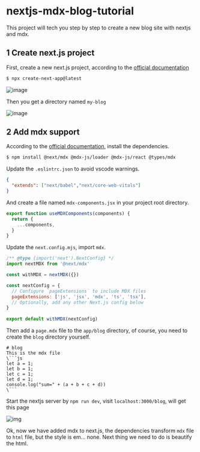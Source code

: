 # nextjs-mdx-blog-tutorial
This project will tech you step by step to create a new blog site with nextjs and mdx.

## 1 Create next.js project
First, create a new next.js project, according to the [official documentation](https://nextjs.org/docs/getting-started/installation)
```bash
$ npx create-next-app@latest
```
![image](https://i.imgur.com/wZkf5nP.png)

Then you get a directory named `my-blog`

![image](https://i.imgur.com/gWf0h4E.png)

## 2 Add mdx support
According to the [official documentation](https://nextjs.org/docs/app/building-your-application/configuring/mdx), install the dependencies.
```bash
$ npm install @next/mdx @mdx-js/loader @mdx-js/react @types/mdx
```

Update the `.eslintrc.json` to avoid vscode warnings.
```json:.eslintrc.json
{
  "extends": ["next/babel","next/core-web-vitals"]
}
```
And create a file named `mdx-components.jsx` in your project root directory.
```jsx:mdx-components.jsx 
export function useMDXComponents(components) {
  return {
    ...components,
  }
}
```
Update the `next.config.mjs`, import `mdx`.
```js:next.config.mjs
/** @type {import('next').NextConfig} */
import nextMDX from '@next/mdx'

const withMDX = nextMDX({})

const nextConfig = {
  // Configure `pageExtensions` to include MDX files
  pageExtensions: ['js', 'jsx', 'mdx', 'ts', 'tsx'],
  // Optionally, add any other Next.js config below
}
 
export default withMDX(nextConfig)
```
Then add a `page.mdx` file to the `app/blog` directory, of course, you need to create the `blog` directory yourself.
```mdx:page.mdx
# blog
This is the mdx file
\```js
let a = 1;
let b = 1;
let c = 1;
let d = 1;
console.log("sum=" + (a + b + c + d))
\```
```
Start the nextjs server by `npm run dev`, visit `localhost:3000/blog`, will get this page

![img](https://i.imgur.com/Q8XB0d6.png)

Ok, now we have added mdx to next.js, the dependencies transform `mdx` file to `html` file, but the style is em... none. Next thing we need to do is beautify the html.
